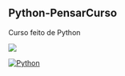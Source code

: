 ## Python-PensarCurso
Curso feito de Python

[![](https://www.pensarcursos.com.br/)](https://www.pensarcursos.com.br/)

[![Python](https://skillicons.dev/icons?i=py)](https://www.pensarcursos.com.br/)

